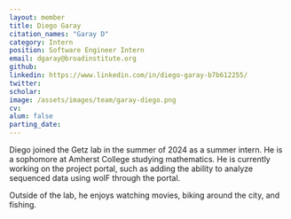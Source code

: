 ```yaml
---
layout: member
title: Diego Garay
citation_names: "Garay D"
category: Intern
position: Software Engineer Intern
email: dgaray@broadinstitute.org
github: 
linkedin: https://www.linkedin.com/in/diego-garay-b7b612255/
twitter: 
scholar: 
image: /assets/images/team/garay-diego.png
cv:
alum: false
parting_date: 
---
```


Diego joined the Getz lab in the summer of 2024 as a summer intern. He is a sophomore at Amherst College studying mathematics. He is currently working on the project portal, such as adding the ability to analyze sequenced data using wolF through the portal. 

Outside of the lab, he enjoys watching movies, biking around the city, and fishing.
